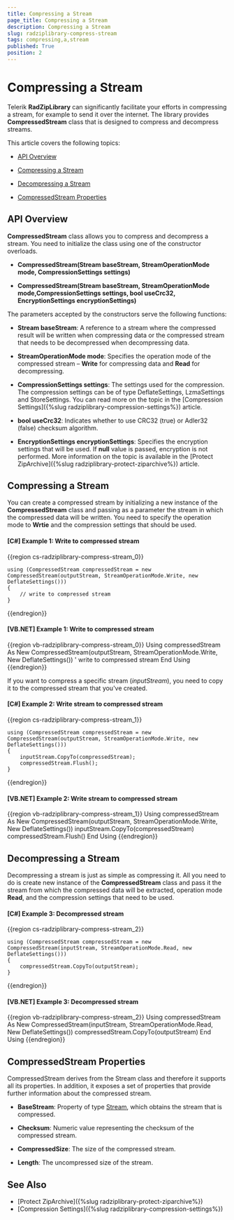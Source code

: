 ```yaml
---
title: Compressing a Stream
page_title: Compressing a Stream
description: Compressing a Stream
slug: radziplibrary-compress-stream
tags: compressing,a,stream
published: True
position: 2
---
```


# Compressing a Stream



Telerik __RadZipLibrary__ can significantly facilitate your efforts in compressing a stream, for example to send it over the internet. The library provides __CompressedStream__ class that is designed to compress and decompress streams.
      

This article covers the following topics:
      

* [API Overview](#api-overview)

* [Compressing a Stream](#compressing-a-stream)

* [Decompressing a Stream](#decompressing-a-stream)

* [CompressedStream Properties](#compressedstream-properties)

## API Overview

__CompressedStream__ class allows you to compress and decompress a stream. You need to initialize the class using one of the constructor overloads.
        

* __CompressedStream(Stream baseStream, StreamOperationMode mode, CompressionSettings settings)__

* __CompressedStream(Stream baseStream, StreamOperationMode mode,CompressionSettings settings, bool useCrc32, EncryptionSettings encryptionSettings)__

The parameters accepted by the constructors serve the following functions:
        

* __Stream baseStream__: A reference to a stream where the compressed result will be written when compressing data or the compressed stream that needs to be decompressed when decompressing data.
            

* __StreamOperationMode mode__: Specifies the operation mode of the compressed stream – __Write__ for compressing data and __Read__ for decompressing.
            

* __CompressionSettings settings__: The settings used for the compression. The compression settings can be of type DeflateSettings, LzmaSettings and StoreSettings. You can read more on the topic in the [Compression Settings]({%slug radziplibrary-compression-settings%}) article.
            

* __bool useCrc32__: Indicates whether to use CRC32 (true) or Adler32 (false) checksum algorithm.
            

* __EncryptionSettings encryptionSettings__: Specifies the encryption settings that will be used. If __null__ value is passed, encryption is not performed. More information on the topic is available in the [Protect ZipArchive]({%slug radziplibrary-protect-ziparchive%}) article.
            

## Compressing a Stream

You can create a compressed stream by initializing a new instance of the __CompressedStream__ class and passing as a parameter the stream in which the compressed data will be written. You need to specify the operation mode to __Wrtie__ and the compression settings that should be used.
        

#### __[C#] Example 1: Write to compressed stream__

{{region cs-radziplibrary-compress-stream_0}}
	            
	using (CompressedStream compressedStream = new CompressedStream(outputStream, StreamOperationMode.Write, new DeflateSettings()))
	{
	    // write to compressed stream
	}
{{endregion}}



#### __[VB.NET] Example 1: Write to compressed stream__

{{region vb-radziplibrary-compress-stream_0}}
	Using compressedStream As New CompressedStream(outputStream, StreamOperationMode.Write, New DeflateSettings())
	    ' write to compressed stream
	End Using
{{endregion}}



If you want to compress a specific stream (*inputStream*), you need to copy it to the compressed stream that you've created.
        

#### __[C#] Example 2: Write stream to compressed stream__

{{region cs-radziplibrary-compress-stream_1}}
	    
	using (CompressedStream compressedStream = new CompressedStream(outputStream, StreamOperationMode.Write, new DeflateSettings()))
	{
	    inputStream.CopyTo(compressedStream);
	    compressedStream.Flush();
	}
{{endregion}}



#### __[VB.NET] Example 2: Write stream to compressed stream__

{{region vb-radziplibrary-compress-stream_1}}
	Using compressedStream As New CompressedStream(outputStream, StreamOperationMode.Write, New DeflateSettings())
	    inputStream.CopyTo(compressedStream)
	    compressedStream.Flush()
	End Using
{{endregion}}



## Decompressing a Stream

Decompressing a stream is just as simple as compressing it. All you need to do is create new instance of the __CompressedStream__ class and pass it the stream from which the compressed data will be extracted, operation mode __Read__, and the compression settings that need to be used.
        

#### __[C#] Example 3: Decompressed stream__

{{region cs-radziplibrary-compress-stream_2}}
	            
	using (CompressedStream compressedStream = new CompressedStream(inputStream, StreamOperationMode.Read, new DeflateSettings()))
	{
	    compressedStream.CopyTo(outputStream);
	}
{{endregion}}



#### __[VB.NET] Example 3: Decompressed stream__

{{region vb-radziplibrary-compress-stream_2}}
	Using compressedStream As New CompressedStream(inputStream, StreamOperationMode.Read, New DeflateSettings())
	    compressedStream.CopyTo(outputStream)
	End Using
{{endregion}}



## CompressedStream Properties

CompressedStream derives from the Stream class and therefore it supports all its properties. In addition, it exposes a set of properties that provide further information about the compressed stream.
        

* __BaseStream__: Property of type [Stream](http://msdn.microsoft.com/en-us/library/system.io.stream(v=vs.110).aspx), which obtains the stream that is compressed.
            

* __Checksum__: Numeric value representing the checksum of the compressed stream.
            

* __CompressedSize__: The size of the compressed stream.
            

* __Length__: The uncompressed size of the stream.
            

## See Also

 * [Protect ZipArchive]({%slug radziplibrary-protect-ziparchive%})
 * [Compression Settings]({%slug radziplibrary-compression-settings%})
